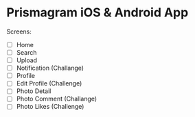 # Prismagram iOS & Android App

Screens:

- [ ] Home
- [ ] Search
- [ ] Upload
- [ ] Notification (Challange)
- [ ] Profile
- [ ] Edit Profile (Challenge)
- [ ] Photo Detail
- [ ] Photo Comment (Challange)
- [ ] Photo Likes (Challenge)
